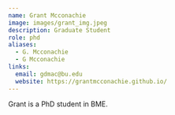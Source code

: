 ```yaml
---
name: Grant Mcconachie
image: images/grant_img.jpeg
description: Graduate Student
role: phd
aliases:
  - G. Mcconachie
  - G Mcconachie
links:
  email: gdmac@bu.edu
  website: https://grantmcconachie.github.io/
---
```


Grant is a PhD student in BME.